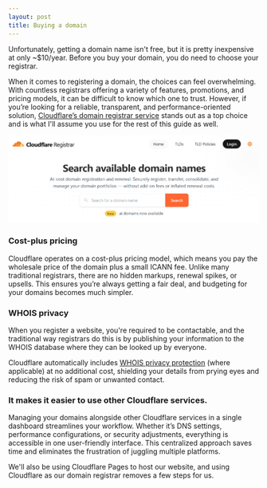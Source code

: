 ```yaml
---
layout: post
title: Buying a domain
---
```


Unfortunately, getting a domain name isn't free, but it is pretty inexpensive at only ~$10/year. 
Before you buy your domain, you do need to choose your registrar.

When it comes to registering a domain, the choices can feel overwhelming. With countless registrars offering a variety of 
features, promotions, and pricing models, it can be difficult to know which one to trust. 
However, if you’re looking for a reliable, transparent, and performance-oriented solution, 
[Cloudflare’s domain registrar service](https://domains.cloudflare.com/) stands out as a top choice 
and is what I'll assume you use for the rest of this guide as well.



[![img.png](img.png)](https://domains.cloudflare.com/)


### Cost-plus pricing

Cloudflare operates on a cost-plus pricing model, which means you pay the wholesale price of the domain plus a small ICANN fee. 
Unlike many traditional registrars, there are no hidden markups, renewal spikes, or upsells.
This ensures you’re always getting a fair deal, and budgeting for your domains becomes much simpler.

### WHOIS privacy

When you register a website, you're required to be contactable, and the traditional way registrars do this is by publishing 
your information to the WHOIS database where they can be looked up by everyone. 

Cloudflare automatically includes [WHOIS privacy protection](https://en.wikipedia.org/wiki/Domain_privacy) (where applicable) at no additional cost, 
shielding your details from prying eyes and reducing the risk of spam or unwanted contact.

### It makes it easier to use other Cloudflare services.

Managing your domains alongside other Cloudflare services in a single dashboard streamlines your workflow. 
Whether it’s DNS settings, performance configurations, or security adjustments, everything is accessible 
in one user-friendly interface. 
This centralized approach saves time and eliminates the frustration of juggling multiple platforms.

We'll also be using Cloudflare Pages to host our website, and using Cloudflare as our domain registrar removes a few
steps for us.
